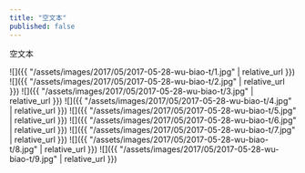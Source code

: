 ```yaml
---
title: "空文本"
published: false
---
```

空文本



![]({{ "/assets/images/2017/05/2017-05-28-wu-biao-t/1.jpg" | relative_url }})
![]({{ "/assets/images/2017/05/2017-05-28-wu-biao-t/2.jpg" | relative_url }})
![]({{ "/assets/images/2017/05/2017-05-28-wu-biao-t/3.jpg" | relative_url }})
![]({{ "/assets/images/2017/05/2017-05-28-wu-biao-t/4.jpg" | relative_url }})
![]({{ "/assets/images/2017/05/2017-05-28-wu-biao-t/5.jpg" | relative_url }})
![]({{ "/assets/images/2017/05/2017-05-28-wu-biao-t/6.jpg" | relative_url }})
![]({{ "/assets/images/2017/05/2017-05-28-wu-biao-t/7.jpg" | relative_url }})
![]({{ "/assets/images/2017/05/2017-05-28-wu-biao-t/8.jpg" | relative_url }})
![]({{ "/assets/images/2017/05/2017-05-28-wu-biao-t/9.jpg" | relative_url }})

